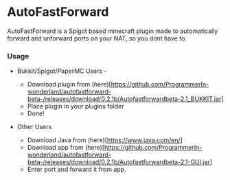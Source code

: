 # AutoFastForward

AutoFastForward is a Spigot based minecraft plugin made to automatically forward and unforward ports on your NAT, so you dont have to.

### Usage

* Bukkit/Spigot/PaperMC Users -
  * Download plugin from (here)[https://github.com/ProgrammerIn-wonderland/autofastforward-beta-/releases/download/0.2.1b/Autofastforwardbeta-2.1_BUKKIT.jar]
  * Place plugin in your plugins folder
  * Done!

*  Other Users
   * Download Java from (here)[https://www.java.com/en/]
   * Download app from (here)[https://github.com/ProgrammerIn-wonderland/autofastforward-beta-/releases/download/0.2.1b/Autofastforwardbeta-2.1-GUI.jar]
   * Enter port and forward it from app.

